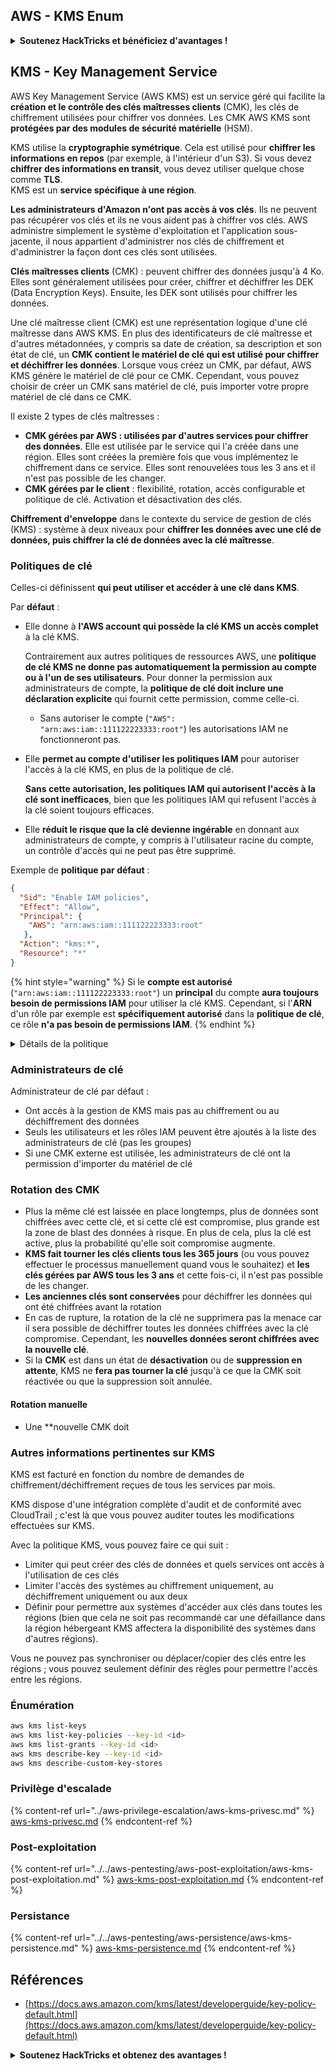 ## AWS - KMS Enum

<details>

<summary><strong>Soutenez HackTricks et bénéficiez d'avantages !</strong></summary>

* Si vous souhaitez voir votre **entreprise annoncée dans HackTricks** ou si vous souhaitez accéder à la **dernière version de PEASS ou télécharger HackTricks en PDF**, consultez les [**PLANS D'ABONNEMENT**](https://github.com/sponsors/carlospolop) !
* Obtenez le [**swag officiel PEASS & HackTricks**](https://peass.creator-spring.com)
* Découvrez [**The PEASS Family**](https://opensea.io/collection/the-peass-family), notre collection d'[**NFTs**](https://opensea.io/collection/the-peass-family) exclusifs
* **Rejoignez** 💬 [**le groupe Discord**](https://discord.gg/hRep4RUj7f) ou le [**groupe Telegram**](https://t.me/peass) ou **suivez** moi sur **Twitter** 🐦 [**@carlospolopm**](https://twitter.com/carlospolopm).
* **Partagez vos astuces de piratage en soumettant des PR aux** [**HackTricks**](https://github.com/carlospolop/hacktricks) et [**HackTricks Cloud**](https://github.com/carlospolop/hacktricks-cloud) github repos.

</details>

## KMS - Key Management Service

AWS Key Management Service (AWS KMS) est un service géré qui facilite la **création et le contrôle des clés maîtresses clients** (CMK), les clés de chiffrement utilisées pour chiffrer vos données. Les CMK AWS KMS sont **protégées par des modules de sécurité matérielle** (HSM).

KMS utilise la **cryptographie symétrique**. Cela est utilisé pour **chiffrer les informations en repos** (par exemple, à l'intérieur d'un S3). Si vous devez **chiffrer des informations en transit**, vous devez utiliser quelque chose comme **TLS**.\
KMS est un **service spécifique à une région**.

**Les administrateurs d'Amazon n'ont pas accès à vos clés**. Ils ne peuvent pas récupérer vos clés et ils ne vous aident pas à chiffrer vos clés. AWS administre simplement le système d'exploitation et l'application sous-jacente, il nous appartient d'administrer nos clés de chiffrement et d'administrer la façon dont ces clés sont utilisées.

**Clés maîtresses clients** (CMK) : peuvent chiffrer des données jusqu'à 4 Ko. Elles sont généralement utilisées pour créer, chiffrer et déchiffrer les DEK (Data Encryption Keys). Ensuite, les DEK sont utilisés pour chiffrer les données.

Une clé maîtresse client (CMK) est une représentation logique d'une clé maîtresse dans AWS KMS. En plus des identificateurs de clé maîtresse et d'autres métadonnées, y compris sa date de création, sa description et son état de clé, un **CMK contient le matériel de clé qui est utilisé pour chiffrer et déchiffrer les données**. Lorsque vous créez un CMK, par défaut, AWS KMS génère le matériel de clé pour ce CMK. Cependant, vous pouvez choisir de créer un CMK sans matériel de clé, puis importer votre propre matériel de clé dans ce CMK.

Il existe 2 types de clés maîtresses :

* **CMK gérées par AWS : utilisées par d'autres services pour chiffrer des données**. Elle est utilisée par le service qui l'a créée dans une région. Elles sont créées la première fois que vous implémentez le chiffrement dans ce service. Elles sont renouvelées tous les 3 ans et il n'est pas possible de les changer.
* **CMK gérées par le client** : flexibilité, rotation, accès configurable et politique de clé. Activation et désactivation des clés.

**Chiffrement d'enveloppe** dans le contexte du service de gestion de clés (KMS) : système à deux niveaux pour **chiffrer les données avec une clé de données, puis chiffrer la clé de données avec la clé maîtresse**.

### Politiques de clé

Celles-ci définissent **qui peut utiliser et accéder à une clé dans KMS**.

Par **défaut** :

*   Elle donne à **l'AWS account qui possède la clé KMS un accès complet** à la clé KMS.

    Contrairement aux autres politiques de ressources AWS, une **politique de clé KMS ne donne pas automatiquement la permission au compte ou à l'un de ses utilisateurs**. Pour donner la permission aux administrateurs de compte, la **politique de clé doit inclure une déclaration explicite** qui fournit cette permission, comme celle-ci.

    * Sans autoriser le compte (`"AWS": "arn:aws:iam::111122223333:root"`) les autorisations IAM ne fonctionneront pas.
*   Elle **permet au compte d'utiliser les politiques IAM** pour autoriser l'accès à la clé KMS, en plus de la politique de clé.

    **Sans cette autorisation, les politiques IAM qui autorisent l'accès à la clé sont inefficaces**, bien que les politiques IAM qui refusent l'accès à la clé soient toujours efficaces.
* Elle **réduit le risque que la clé devienne ingérable** en donnant aux administrateurs de compte, y compris à l'utilisateur racine du compte, un contrôle d'accès qui ne peut pas être supprimé.

Exemple de **politique par défaut** :

```json
{
  "Sid": "Enable IAM policies",
  "Effect": "Allow",
  "Principal": {
    "AWS": "arn:aws:iam::111122223333:root"
   },
  "Action": "kms:*",
  "Resource": "*"
}
```

{% hint style="warning" %}
Si le **compte est autorisé** (`"arn:aws:iam::111122223333:root"`) un **principal** du compte **aura toujours besoin de permissions IAM** pour utiliser la clé KMS. Cependant, si l'**ARN** d'un rôle par exemple est **spécifiquement autorisé** dans la **politique de clé**, ce rôle **n'a pas besoin de permissions IAM**.
{% endhint %}

<details>

<summary>Détails de la politique</summary>

Propriétés d'une politique :

* Document basé sur JSON
* Ressource --> Ressources affectées (peut être "\*")
* Action --> kms:Encrypt, kms:Decrypt, kms:CreateGrant ... (permissions)
* Effect --> Allow/Deny
* Principal --> arn affecté
* Conditions (optionnel) --> Condition pour donner les permissions

Subventions :

* Autoriser la délégation de vos autorisations à un autre principal AWS au sein de votre compte AWS. Vous devez les créer en utilisant les API AWS KMS. Il est possible d'indiquer l'identifiant CMK, le principal bénéficiaire et le niveau d'opération requis (Decrypt, Encrypt, GenerateDataKey...)
* Après la création de la subvention, un GrantToken et un GratID sont émis

**Accès** :

* Via la **politique de clé** -- Si elle existe, elle prend **précédence** sur la politique IAM
* Via la **politique IAM**
* Via les **subventions**

</details>

### Administrateurs de clé

Administrateur de clé par défaut :

* Ont accès à la gestion de KMS mais pas au chiffrement ou au déchiffrement des données
* Seuls les utilisateurs et les rôles IAM peuvent être ajoutés à la liste des administrateurs de clé (pas les groupes)
* Si une CMK externe est utilisée, les administrateurs de clé ont la permission d'importer du matériel de clé

### Rotation des CMK

* Plus la même clé est laissée en place longtemps, plus de données sont chiffrées avec cette clé, et si cette clé est compromise, plus grande est la zone de blast des données à risque. En plus de cela, plus la clé est active, plus la probabilité qu'elle soit compromise augmente.
* **KMS fait tourner les clés clients tous les 365 jours** (ou vous pouvez effectuer le processus manuellement quand vous le souhaitez) et **les clés gérées par AWS tous les 3 ans** et cette fois-ci, il n'est pas possible de les changer.
* **Les anciennes clés sont conservées** pour déchiffrer les données qui ont été chiffrées avant la rotation
* En cas de rupture, la rotation de la clé ne supprimera pas la menace car il sera possible de déchiffrer toutes les données chiffrées avec la clé compromise. Cependant, les **nouvelles données seront chiffrées avec la nouvelle clé**.
* Si la **CMK** est dans un état de **désactivation** ou de **suppression en attente**, KMS ne **fera pas tourner la clé** jusqu'à ce que la CMK soit réactivée ou que la suppression soit annulée.

#### Rotation manuelle

* Une **nouvelle CMK doit
### Autres informations pertinentes sur KMS

KMS est facturé en fonction du nombre de demandes de chiffrement/déchiffrement reçues de tous les services par mois.

KMS dispose d'une intégration complète d'audit et de conformité avec CloudTrail ; c'est là que vous pouvez auditer toutes les modifications effectuées sur KMS.

Avec la politique KMS, vous pouvez faire ce qui suit :

* Limiter qui peut créer des clés de données et quels services ont accès à l'utilisation de ces clés
* Limiter l'accès des systèmes au chiffrement uniquement, au déchiffrement uniquement ou aux deux
* Définir pour permettre aux systèmes d'accéder aux clés dans toutes les régions (bien que cela ne soit pas recommandé car une défaillance dans la région hébergeant KMS affectera la disponibilité des systèmes dans d'autres régions).

Vous ne pouvez pas synchroniser ou déplacer/copier des clés entre les régions ; vous pouvez seulement définir des règles pour permettre l'accès entre les régions.

### Énumération

```bash
aws kms list-keys
aws kms list-key-policies --key-id <id>
aws kms list-grants --key-id <id>
aws kms describe-key --key-id <id>
aws kms describe-custom-key-stores
```

### Privilège d'escalade

{% content-ref url="../aws-privilege-escalation/aws-kms-privesc.md" %}
[aws-kms-privesc.md](../aws-privilege-escalation/aws-kms-privesc.md)
{% endcontent-ref %}

### Post-exploitation

{% content-ref url="../../aws-pentesting/aws-post-exploitation/aws-kms-post-exploitation.md" %}
[aws-kms-post-exploitation.md](../../aws-pentesting/aws-post-exploitation/aws-kms-post-exploitation.md)
{% endcontent-ref %}

### Persistance

{% content-ref url="../../aws-pentesting/aws-persistence/aws-kms-persistence.md" %}
[aws-kms-persistence.md](../../aws-pentesting/aws-persistence/aws-kms-persistence.md)
{% endcontent-ref %}

## Références

* [https://docs.aws.amazon.com/kms/latest/developerguide/key-policy-default.html](https://docs.aws.amazon.com/kms/latest/developerguide/key-policy-default.html)

<details>

<summary><strong>Soutenez HackTricks et obtenez des avantages !</strong></summary>

* Si vous voulez voir votre **entreprise annoncée dans HackTricks** ou si vous voulez accéder à la **dernière version de PEASS ou télécharger HackTricks en PDF**, consultez les [**PLANS D'ABONNEMENT**](https://github.com/sponsors/carlospolop)!
* Obtenez le [**swag officiel PEASS & HackTricks**](https://peass.creator-spring.com)
* Découvrez [**The PEASS Family**](https://opensea.io/collection/the-peass-family), notre collection exclusive de [**NFTs**](https://opensea.io/collection/the-peass-family)
* **Rejoignez** 💬 [**le groupe Discord**](https://discord.gg/hRep4RUj7f) ou le [**groupe Telegram**](https://t.me/peass) ou **suivez** moi sur **Twitter** 🐦 [**@carlospolopm**](https://twitter.com/carlospolopm)**.**
* **Partagez vos astuces de piratage en soumettant des PR aux** [**HackTricks**](https://github.com/carlospolop/hacktricks) et [**HackTricks Cloud**](https://github.com/carlospolop/hacktricks-cloud) **github repos.**

</details>